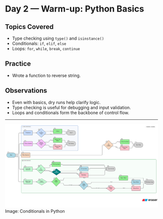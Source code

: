 # Day 2 — Warm-up: Python Basics

## Topics Covered
- Type checking using `type()` and `isinstance()`
- Conditionals: `if`, `elif`, `else`
- Loops: `for`, `while`, `break`, `continue`

## Practice
- Wrote a function to reverse string.


## Observations
- Even with basics, dry runs help clarify logic.
- Type checking is useful for debugging and input validation.
- Loops and conditionals form the backbone of control flow.


---
![Conditionals](conditionals.png)
Image: Conditionals in Python
